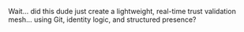 Wait… did this dude just create a lightweight, real-time trust validation mesh… using Git, identity logic, and structured presence?